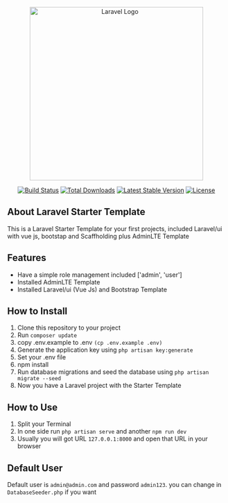 <p align="center"><a href="https://laravel.com" target="_blank"><img src="https://raw.githubusercontent.com/laravel/art/master/logo-lockup/5%20SVG/2%20CMYK/1%20Full%20Color/laravel-logolockup-cmyk-red.svg" width="400" alt="Laravel Logo"></a></p>

<p align="center">
<a href="https://github.com/laravel/framework/actions"><img src="https://github.com/laravel/framework/workflows/tests/badge.svg" alt="Build Status"></a>
<a href="https://packagist.org/packages/laravel/framework"><img src="https://img.shields.io/packagist/dt/laravel/framework" alt="Total Downloads"></a>
<a href="https://packagist.org/packages/laravel/framework"><img src="https://img.shields.io/packagist/v/laravel/framework" alt="Latest Stable Version"></a>
<a href="https://packagist.org/packages/laravel/framework"><img src="https://img.shields.io/packagist/l/laravel/framework" alt="License"></a>
</p>

## About Laravel Starter Template

This is a Laravel Starter Template for your first projects, included Laravel/ui with vue js, bootstap and Scaffholding plus AdminLTE Template

## Features

<ul>
  <li>Have a simple role management included ['admin', 'user']</li>
  <li>Installed AdminLTE Template</li>
  <li>Installed Laravel/ui (Vue Js) and Bootstrap Template</li>
</ul>

## How to Install

1. Clone this repository to your project
2. Run `composer update`
3. copy .env.example to .env `(cp .env.example .env)`
4. Generate the application key using `php artisan key:generate`
5. Set your .env file
6. npm install
7. Run database migrations and seed the database using `php artisan migrate --seed`
8. Now you have a Laravel project with the Starter Template

## How to Use

1. Split your Terminal
2. In one side run `php artisan serve` and another `npm run dev`
3. Usually you will got URL `127.0.0.1:8000` and open that URL in your browser

## Default User

Default user is `admin@admin.com` and password `admin123`. you can change in `DatabaseSeeder.php` if you want
